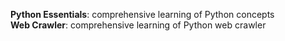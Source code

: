 **Python Essentials**: comprehensive learning of Python concepts<br>
**Web Crawler**: comprehensive learning of Python web crawler 
